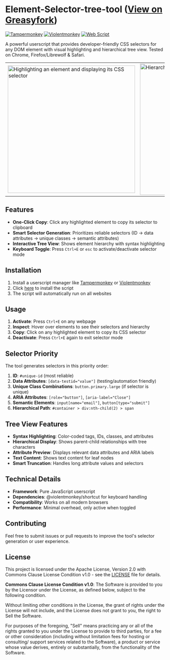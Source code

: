 # Element-Selector-tree-tool ([View on Greasyfork](https://greasyfork.org/en/scripts/542567-element-selector-tool))

[![Tampermonkey](https://img.shields.io/badge/Tampermonkey-Compatible-green?logo=tampermonkey)](https://tampermonkey.net/) [![Violentmonkey](https://img.shields.io/badge/Violentmonkey-Compatible-blue?logo=violentmonkey)](https://violentmonkey.github.io/) [![Web Script](https://img.shields.io/badge/Web%20Script-Compatible-orange?logo=javascript)](https://developer.mozilla.org/en-US/docs/Web/JavaScript)

A powerful userscript that provides developer-friendly CSS selectors for any DOM element with visual highlighting and hierarchical tree view. Tested on Chrome, Firefox/Librewolf & Safari. 

<table>
  <tr>
    <td><img width="402" alt="Highlighting an element and displaying its CSS selector" src="https://github.com/user-attachments/assets/2765c219-abba-444a-9d0f-6a8559bf468a"></td>
    <td><img width="414" alt="Hierarchical tree view of DOM elements" src="https://github.com/user-attachments/assets/80d7c2ea-f892-481b-94b3-33a8ec841523"></td>
  </tr>
</table>


## Features

- **One-Click Copy**: Click any highlighted element to copy its selector to clipboard
- **Smart Selector Generation**: Prioritizes reliable selectors (ID → data attributes → unique classes → semantic attributes)
- **Interactive Tree View**: Shows element hierarchy with syntax highlighting
- **Keyboard Toggle**: Press `Ctrl+E` or `esc` to activate/deactivate selector mode

## Installation

1. Install a userscript manager like [Tampermonkey](https://tampermonkey.net/) or [Violentmonkey](https://violentmonkey.github.io/)
2. Click [here](https://greasyfork.org/en/scripts/542567-element-selector-tool) to install the script
3. The script will automatically run on all websites

## Usage

1. **Activate**: Press `Ctrl+E` on any webpage
2. **Inspect**: Hover over elements to see their selectors and hierarchy
3. **Copy**: Click on any highlighted element to copy its CSS selector
4. **Deactivate**: Press `Ctrl+E` again to exit selector mode

## Selector Priority

The tool generates selectors in this priority order:

1. **ID**: `#unique-id` (most reliable)
2. **Data Attributes**: `[data-testid="value"]` (testing/automation friendly)
3. **Unique Class Combinations**: `button.primary.large` (if selector is unique)
4. **ARIA Attributes**: `[role="button"]`, `[aria-label="Close"]`
5. **Semantic Elements**: `input[name="email"]`, `button[type="submit"]`
6. **Hierarchical Path**: `#container > div:nth-child(2) > span`

## Tree View Features

- **Syntax Highlighting**: Color-coded tags, IDs, classes, and attributes
- **Hierarchical Display**: Shows parent-child relationships with tree characters
- **Attribute Preview**: Displays relevant data attributes and ARIA labels
- **Text Content**: Shows text content for leaf nodes
- **Smart Truncation**: Handles long attribute values and selectors

## Technical Details

- **Framework**: Pure JavaScript userscript
- **Dependencies**: @violentmonkey/shortcut for keyboard handling
- **Compatibility**: Works on all modern browsers
- **Performance**: Minimal overhead, only active when toggled

## Contributing

Feel free to submit issues or pull requests to improve the tool's selector generation or user experience.

## License

This project is licensed under the Apache License, Version 2.0 with Commons Clause License Condition v1.0 - see the [LICENSE](LICENSE) file for details.

**Commons Clause License Condition v1.0**: The Software is provided to you by the Licensor under the License, as defined below, subject to the following condition.

Without limiting other conditions in the License, the grant of rights under the License will not include, and the License does not grant to you, the right to Sell the Software.

For purposes of the foregoing, "Sell" means practicing any or all of the rights granted to you under the License to provide to third parties, for a fee or other consideration (including without limitation fees for hosting or consulting/ support services related to the Software), a product or service whose value derives, entirely or substantially, from the functionality of the Software.
